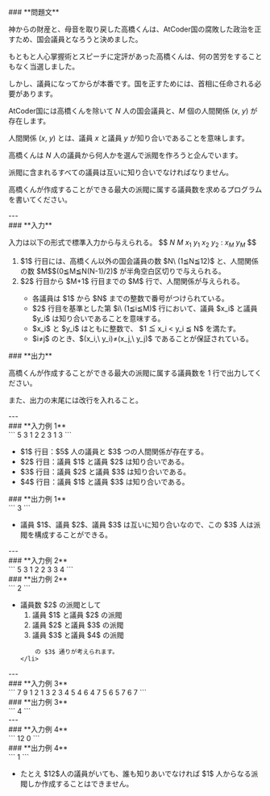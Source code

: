 <div>

<div>
### **問題文**
<section>

神からの財産と、母音を取り戻した高橋くんは、AtCoder国の腐敗した政治を正すため、国会議員となろうと決めました。

もともと人心掌握術とスピーチに定評があった高橋くんは、何の苦労をすることもなく当選しました。

しかし、議員になってからが本番です。国を正すためには、首相に任命される必要があります。


AtCoder国には高橋くんを除いて $N$ 人の国会議員と、$M$ 個の人間関係 $(x,\ y)$ が存在します。

人間関係 $(x,\ y)$ とは、議員 $x$ と議員 $y$ が知り合いであることを意味します。

高橋くんは $N$ 人の議員から何人かを選んで派閥を作ろうと企んでいます。

派閥に含まれるすべての議員は互いに知り合いでなければなりません。

高橋くんが作成することができる最大の派閥に属する議員数を求めるプログラムを書いてください。
</section>
</div>
---
<div>
### **入力**
<section>

入力は以下の形式で標準入力から与えられる。
$$
$N$ $M$
$x_1$ $y_1$
$x_2$ $y_2$
:
$x_M$ $y_M$
$$
<ol>
<li>
$1$ 行目には、高橋くん以外の国会議員の数 $N\ (1≦N≦12)$ と、人間関係の数 $M$$(0≦M≦N(N-1)/2)$ が半角空白区切りで与えられる。</li>
<li>
$2$ 行目から $M+1$ 行目までの $M$ 行で、人間関係が与えられる。</li>
<ul>
<li>
各議員は $1$ から $N$ までの整数で番号がつけられている。</li>
<li>
$2$ 行目を基準とした第 $i\ (1≦i≦M)$ 行において、議員 $x_i$ と議員 $y_i$ は知り合いであることを意味する。</li>
<li>
$x_i$ と $y_i$ はともに整数で、 $1 ≦ x_i < y_i ≦ N$ を満たす。</li>
<li>
$i≠j$ のとき、$(x_i,\ y_i)≠(x_j,\ y_j)$ であることが保証されている。</li>
</ul>
</ol>
</section>
</div>
<div>
### **出力**
<section>

高橋くんが作成することができる最大の派閥に属する議員数を $1$ 行で出力してください。

また、出力の末尾には改行を入れること。
</section>
</div>
---
<div>
### **入力例 1**
<section>
```
5 3
1 2
2 3
1 3
```
<ul>
<li>
$1$ 行目：$5$ 人の議員と $3$ つの人間関係が存在する。</li>
<li>
$2$ 行目：議員 $1$ と議員 $2$ は知り合いである。</li>
<li>
$3$ 行目：議員 $2$ と議員 $3$ は知り合いである。</li>
<li>
$4$ 行目：議員 $1$ と議員 $3$ は知り合いである。</li>
</ul>
</section>
</div>
<div>
### **出力例 1**
<section>
```
3
```
<ul>
<li>
議員 $1$、議員 $2$、議員 $3$ は互いに知り合いなので、この $3$ 人は派閥を構成することができる。</li>
</ul>
</section>
</div>
---
<div>
### **入力例 2**
<section>
```
5 3
1 2
2 3
3 4
```
</section>
</div>
<div>
### **出力例 2**
<section>
```
2
```
<ul>
<li>
議員数 $2$ の派閥として
		<ol>
<li>
議員 $1$ と議員 $2$ の派閥</li>
<li>
議員 $2$ と議員 $3$ の派閥</li>
<li>
議員 $3$ と議員 $4$ の派閥</li>
</ol>

		の $3$ 通りが考えられます。
	</li>
</ul>
</section>
</div>
---
<div>
### **入力例 3**
<section>
```
7 9
1 2
1 3
2 3
4 5
4 6
4 7
5 6
5 7
6 7
```
</section>
</div>
<div>
### **出力例 3**
<section>
```
4
```
</section>
</div>
---
<div>
### **入力例 4**
<section>
```
12 0
```
</section>
</div>
<div>
### **出力例 4**
<section>
```
1
```
</section>
</div>
<ul>
<li>
たとえ $12$人の議員がいても、誰も知りあいでなければ $1$ 人からなる派閥しか作成することはできません。</li>
</ul>

</div>
